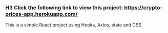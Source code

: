 ### H3 Click the following link to view this project: https://crypto-prices-app.herokuapp.com/

This is a simple React project using Hooks, Axios, state and CSS.
